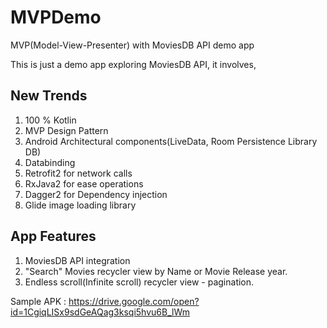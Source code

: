 # MVPDemo

MVP(Model-View-Presenter) with MoviesDB API demo app

This is just a demo app exploring MoviesDB API, it involves,

## New Trends
1. 100 % Kotlin
2. MVP Design Pattern
3. Android Architectural components(LiveData, Room Persistence Library DB)
4. Databinding
5. Retrofit2 for network calls
6. RxJava2 for ease operations
7. Dagger2 for Dependency injection
8. Glide image loading library

## App Features
1. MoviesDB API integration
2. "Search" Movies recycler view by Name or Movie Release year.
3. Endless scroll(Infinite scroll) recycler view - pagination.

Sample APK : https://drive.google.com/open?id=1CgiqLISx9sdGeAQag3ksqi5hvu6B_lWm

